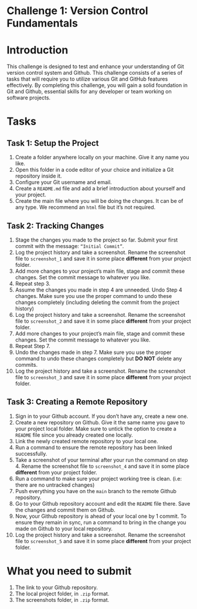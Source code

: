 # Challenge 1: Version Control Fundamentals

# Introduction

This challenge is designed to test and enhance your understanding of Git version control system and Github. This challenge consists of a series of tasks that will require you to utilize various Git and GitHub features effectively. By completing this challenge, you will gain a solid foundation in Git and Github, essential skills for any developer or team working on software projects.

# Tasks

## Task 1: Setup the Project

1. Create a folder anywhere locally on your machine. Give it any name you like.
2. Open this folder in a code editor of your choice and initialize a Git repository inside it.
3. Configure your Git username and email.
4. Create a `README.md` file and add a brief introduction about yourself and your project.
5. Create the main file where you will be doing the changes. It can be of any type. We recommend an `html` file but it’s not required.

## Task 2: Tracking Changes

1. Stage the changes you made to the project so far. Submit your first commit with the message: `“Initial Commit”`.
2. Log the project history and take a screenshot. Rename the screenshot file to `screenshot_1` and save it in some place **different** from your project folder.
3. Add more changes to your project’s main file, stage and commit these changes. Set the commit message to whatever you like.
4. Repeat step 3.
5. Assume the changes you made in step 4 are unneeded. Undo Step 4 changes. Make sure you use the proper command to undo these changes completely (including deleting the commit from the project history)
6. Log the project history and take a screenshot. Rename the screenshot file to `screenshot_2` and save it in some place **different** from your project folder.
7. Add more changes to your project’s main file, stage and commit these changes. Set the commit message to whatever you like.
8. Repeat Step 7.
9. Undo the changes made in step 7. Make sure you use the proper command to undo these changes completely but **DO NOT** delete any commits.
10. Log the project history and take a screenshot. Rename the screenshot file to `screenshot_3` and save it in some place **different** from your project folder.

## Task 3: Creating a Remote Repository

1. Sign in to your Github account. If you don’t have any, create a new one.
2. Create a new repository on Github. Give it the same name you gave to your project local folder. Make sure to untick the option to create a `README` file since you already created one locally.
3. Link the newly created remote repository to your local one.
4. Run a command to ensure the remote repository has been linked successfully.
5. Take a screenshot of your terminal after your run the command on step 4. Rename the screenshot file to `screenshot_4` and save it in some place **different** from your project folder.
6. Run a command to make sure your project working tree is clean. (i.e: there are no untracked changes)
7. Push everything you have on the `main` branch to the remote Github repository.
8. Go to your Github repository account and edit the `README` file there. Save the changes and commit them on Github.
9. Now, your Github repository is ahead of your local one by 1 commit. To ensure they remain in sync, run a command to bring in the change you made on Github to your local repository.
10. Log the project history and take a screenshot. Rename the screenshot file to `screenshot_5` and save it in some place **different** from your project folder.

# What you need to submit

1. The link to your Github repository.
2. The local project folder, in `.zip` format.
3. The screenshots folder, in `.zip` format.
